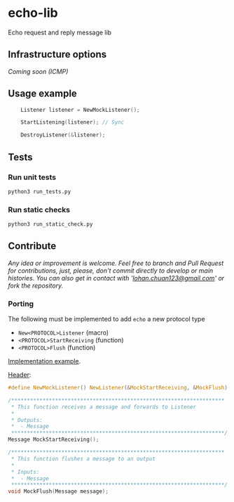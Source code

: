 # echo-lib
Echo request and reply message lib

## Infrastructure options

_Coming soon (ICMP)_

## Usage example

```c
    Listener listener = NewMockListener();

    StartListening(listener); // Sync

    DestroyListener(&listener);
```

## Tests

### Run unit tests

``` bash
python3 run_tests.py
```

### Run static checks

``` bash
python3 run_static_check.py
```

## Contribute

_Any idea or improvement is welcome. Feel free to branch and Pull Request for contributions, just, please, don't commit directly to develop or main histories. You can also get in contact with 'lohan.chuan123@gmail.com' or fork the repository._

### Porting

The following must be implemented to add `echo` a new protocol type

- `New<PROTOCOL>Listener` (macro)
- `<PROTOCOL>StartReceiving` (function)
- `<PROTOCOL>Flush` (function)

[Implementation example](tests/mock/static/mock_protocol.c).

[Header](tests/mock/static/mock_protocol.h):
``` c
#define NewMockListener() NewListener(&MockStartReceiving, &MockFlush)

/********************************************************************
 * This function receives a message and forwards to Listener
 *
 * Outputs:
 *  - Message
 ********************************************************************/
Message MockStartReceiving();

/********************************************************************
 * This function flushes a message to an output
 *
 * Inputs:
 *  - Message
 ********************************************************************/
void MockFlush(Message message);
```
